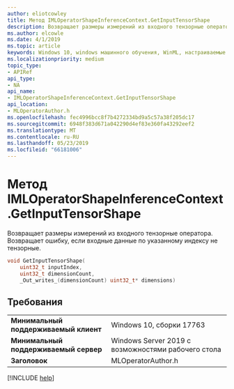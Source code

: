 ```yaml
---
author: eliotcowley
title: Метод IMLOperatorShapeInferenceContext.GetInputTensorShape
description: Возвращает размеры измерений из входного тензорные оператора.
ms.author: elcowle
ms.date: 4/1/2019
ms.topic: article
keywords: Windows 10, windows машинного обучения, WinML, настраиваемые операторы, GetInputTensorShape
ms.localizationpriority: medium
topic_type:
- APIRef
api_type:
- NA
api_name:
- IMLOperatorShapeInferenceContext.GetInputTensorShape
api_location:
- MLOperatorAuthor.h
ms.openlocfilehash: fec4996bcc8f7b4272334bd9a5c57a38f205dc17
ms.sourcegitcommit: 6948f383d671a042290d4ef83e360fa43292eef2
ms.translationtype: MT
ms.contentlocale: ru-RU
ms.lasthandoff: 05/23/2019
ms.locfileid: "66181006"
---
```

# <a name="imloperatorshapeinferencecontextgetinputtensorshape-method"></a>Метод IMLOperatorShapeInferenceContext.GetInputTensorShape

Возвращает размеры измерений из входного тензорные оператора. Возвращает ошибку, если входные данные по указанному индексу не тензорные.

```cpp
void GetInputTensorShape(
    uint32_t inputIndex,
    uint32_t dimensionCount,
    _Out_writes_(dimensionCount) uint32_t* dimensions)
```

## <a name="requirements"></a>Требования

| | |
|-|-|
| **Минимальный поддерживаемый клиент** | Windows 10, сборки 17763 |
| **Минимальный поддерживаемый сервер** | Windows Server 2019 с возможностями рабочего стола |
| **Заголовок** | MLOperatorAuthor.h |

[!INCLUDE [help](../../includes/get-help.md)]
